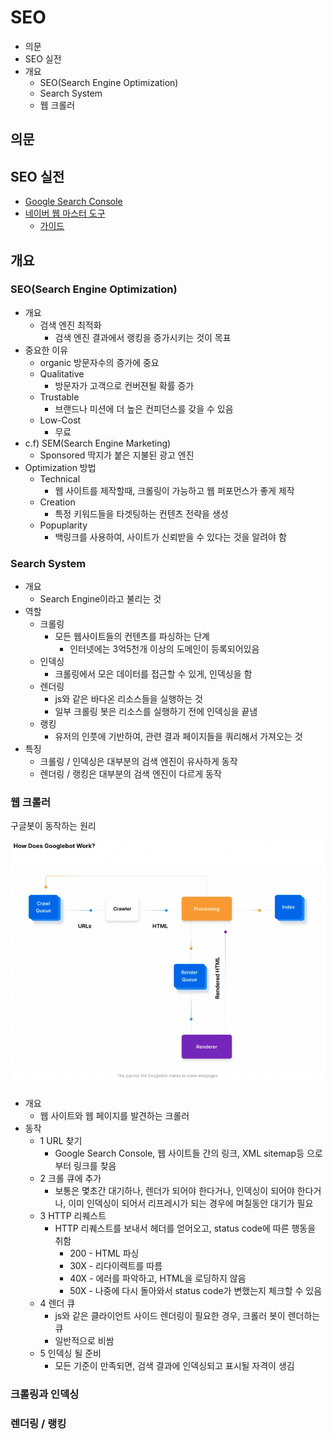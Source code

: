 # SEO

- 의문
- SEO 실전
- 개요
  - SEO(Search Engine Optimization)
  - Search System
  - 웹 크롤러

## 의문

## SEO 실전

- [Google Search Console](https://search.google.com/search-console/welcome)
- [네이버 웹 마스터 도구](https://searchadvisor.naver.com/guide/seo-basic-intro)
  - [가이드](https://searchadvisor.naver.com/doc/wmt_guide_ps_websearch.pdf)

## 개요

### SEO(Search Engine Optimization)

- 개요
  - 검색 엔진 최적화
    - 검색 엔진 결과에서 랭킹을 증가시키는 것이 목표
- 중요한 이유
  - organic 방문자수의 증가에 중요
  - Qualitative
    - 방문자가 고객으로 컨버젼될 확률 증가
  - Trustable
    - 브랜드나 미션에 더 높은 컨피던스를 갖을 수 있음
  - Low-Cost
    - 무료
- c.f) SEM(Search Engine Marketing)
  - Sponsored 딱지가 붙은 지불된 광고 엔진
- Optimization 방법
  - Technical
    - 웹 사이트를 제작할때, 크롤링이 가능하고 웹 퍼포먼스가 좋게 제작
  - Creation
    - 특정 키워드들을 타겟팅하는 컨텐츠 전략을 생성
  - Popuplarity
    - 백링크를 사용하여, 사이트가 신뢰받을 수 있다는 것을 알려야 함

### Search System

- 개요
  - Search Engine이라고 불리는 것
- 역할
  - 크롤링
    - 모든 웹사이트들의 컨텐츠를 파싱하는 단계
      - 인터넷에는 3억5천개 이상의 도메인이 등록되어있음
  - 인덱싱
    - 크롤링에서 모은 데이터를 접근할 수 있게, 인덱싱을 함
  - 렌더링
    - js와 같은 바다온 리소스들을 실행하는 것
    - 일부 크롤링 봇은 리소스를 실행하기 전에 인덱싱을 끝냄
  - 랭킹
    - 유저의 인풋에 기반하여, 관련 결과 페이지들을 쿼리해서 가져오는 것
- 특징
  - 크롤링 / 인덱싱은 대부분의 검색 엔진이 유사하게 동작
  - 렌더링 / 랭킹은 대부분의 검색 엔진이 다르게 동작

### 웹 크롤러

구글봇이 동작하는 원리

![](./images/seo/google_bot1.png)

- 개요
  - 웹 사이트와 웹 페이지를 발견하는 크롤러
- 동작
  - 1 URL 찾기
    - Google Search Console, 웹 사이트들 간의 링크, XML sitemap등 으로부터 링크를 찾음
  - 2 크롤 큐에 추가
    - 보통은 몇초간 대기하나, 렌더가 되어야 한다거나, 인덱싱이 되어야 한다거나, 이미 인덱싱이 되어서 리프레시가 되는 경우에 며칠동안 대기가 필요
  - 3 HTTP 리퀘스트
    - HTTP 리퀘스트를 보내서 헤더를 얻어오고, status code에 따른 행동을 취함
      - 200 - HTML 파싱
      - 30X - 리다이렉트를 따름
      - 40X - 에러를 파악하고, HTML을 로딩하지 않음
      - 50X - 나중에 다시 돌아와서 status code가 변했는지 체크할 수 있음
  - 4 렌더 큐
    - js와 같은 클라이언트 사이드 렌더링이 필요한 경우, 크롤러 봇이 렌더하는 큐
    - 일반적으로 비쌈
  - 5 인덱싱 될 준비
    - 모든 기준이 만족되면, 검색 결과에 인덱싱되고 표시될 자격이 생김

### 크롤링과 인덱싱

### 렌더링 / 랭킹
